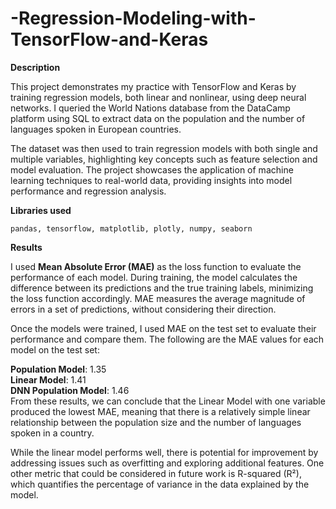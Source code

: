 # -Regression-Modeling-with-TensorFlow-and-Keras

**Description** 

This project demonstrates my practice with TensorFlow and Keras by training regression models, both linear and nonlinear, using deep neural networks. I queried the World Nations database from the DataCamp platform using SQL to extract data on the population and the number of languages spoken in European countries.

The dataset was then used to train regression models with both single and multiple variables, highlighting key concepts such as feature selection and model evaluation. The project showcases the application of machine learning techniques to real-world data, providing insights into model performance and regression analysis.

**Libraries used**

` pandas, tensorflow, matplotlib, plotly, numpy, seaborn `

**Results**

I used **Mean Absolute Error (MAE)** as the loss function to evaluate the performance of each model. During training, the model calculates the difference between its predictions and the true training labels, minimizing the loss function accordingly. MAE measures the average magnitude of errors in a set of predictions, without considering their direction.

Once the models were trained, I used MAE on the test set to evaluate their performance and compare them. The following are the MAE values for each model on the test set:

**Population Model**: 1.35 <br>
**Linear Model**: 1.41    <br>
**DNN Population Model**: 1.46 <br>
From these results, we can conclude that the Linear Model with one variable produced the lowest MAE, meaning that there is a relatively simple linear relationship between the population size and the number of languages spoken in a country.

While the linear model performs well, there is potential for improvement by addressing issues such as overfitting and exploring additional features. One other metric that could be considered in future work is R-squared (R²), which quantifies the percentage of variance in the data explained by the model.

